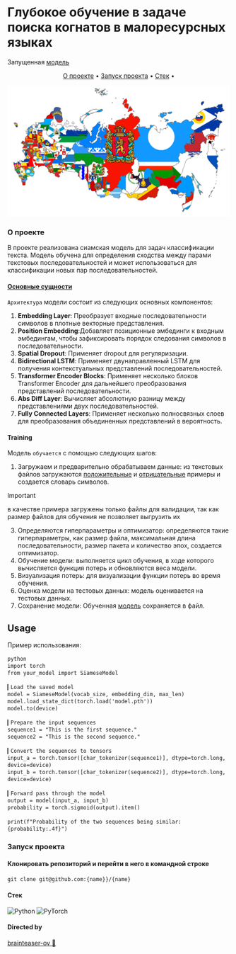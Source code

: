 # Глубокое обучение в задаче поиска когнатов в малоресурсных языках
Запущенная [модель](https://cognates.hopto.org)

<p align="center">
  <a href="#о-проекте">О проекте</a> •
  <a href="#запуск-проекта">Запуск проекта</a> •
  <a href="#стек">Стек</a> •

<p align="center">
  <img src="/Flag-maps_of_the_subjects_of_Russia.png" alt="Siamese Text Classification
" width="738">
</p>


### О проекте 
В проекте реализована сиамская модель для задач классификации текста. Модель обучена для определения сходства между парами текстовых последовательностей и может использоваться для классификации новых пар последовательностей.

#### [Основные сущности](https://github.com/brainteaser-ov/diplom/blob/main/torch_cognates.ipynb)

`Архитектура` модели состоит из следующих основных компонентов:
1. **Embedding Layer**: Преобразует входные последовательности символов в плотные векторные представления.
2. **Position Embedding**:Добавляет позиционные эмбединги к входным эмбедингам, чтобы зафиксировать порядок следования символов в последовательности.
3. **Spatial Dropout**: Применяет dropout для регуляризации.
4. **Bidirectional LSTM**: Применяет двунаправленный LSTM для получения контекстуальных представлений последовательностей.
5. **Transformer Encoder Blocks**: Применяет несколько блоков Transformer Encoder для дальнейшего преобразования представлений последовательности.
6. **Abs Diff Layer**: Вычисляет абсолютную разницу между представлениями двух последовательностей.
7. **Fully Connected Layers**: Применяет несколько полносвязных слоев для преобразования объединенных представлений в вероятность.

#### Training

Модель `обучается` с помощью следующих шагов:

1. Загружаем и предварительно обрабатываем данные: из текстовых файлов загружаются [положительные](https://github.com/brainteaser-ov/diplom/blob/main/positive_test.txt) и [отрицательные](https://github.com/brainteaser-ov/diplom/blob/main/negative_test.txt) примеры и создается словарь символов.
   
> [!IMPORTANT]
> в качестве примера загружены только файлы для валидации, так как размер файлов для обучения не позволяет выгрузить их

3. Определяются гиперпараметры и оптимизатор: определяются такие гиперпараметры, как размер файла, максимальная длина последовательности, размер пакета и количество эпох, создается оптимизатор.
4. Обучение модели: выполняется цикл обучения, в ходе которого вычисляется функция потерь и обновляются веса модели.
5. Визуализация потерь: для визуализации функции потерь во время обучения.
6. Оценка модели на тестовых данных: модель оценивается на тестовых данных.
7. Сохранение модели: Обученная [модель](https://github.com/brainteaser-ov/diplom/blob/main/model.pth) сохраняется в файл.

## Usage

Пример использования: 
```
python
import torch
from your_model import SiameseModel

▎Load the saved model
model = SiameseModel(vocab_size, embedding_dim, max_len)
model.load_state_dict(torch.load('model.pth'))
model.to(device)

▎Prepare the input sequences
sequence1 = "This is the first sequence."
sequence2 = "This is the second sequence."

▎Convert the sequences to tensors
input_a = torch.tensor([char_tokenizer(sequence1)], dtype=torch.long, device=device)
input_b = torch.tensor([char_tokenizer(sequence2)], dtype=torch.long, device=device)

▎Forward pass through the model
output = model(input_a, input_b)
probability = torch.sigmoid(output).item()

print(f"Probability of the two sequences being similar: {probability:.4f}")

```

### Запуск проекта

#### Клонировать репозиторий и перейти в него в командной строке
```
git clone git@github.com:{name}}/{name}
```


#### Стек
![Python](https://img.shields.io/badge/python-3670A0?style=for-the-badge&logo=python&logoColor=ffdd54) 
![PyTorch](https://img.shields.io/badge/PyTorch-%23EE4C2C.svg?style=for-the-badge&logo=PyTorch&logoColor=white)

#### Directed by 


[brainteaser-ov 💛](https://github.com/brainteaser-ov)  
